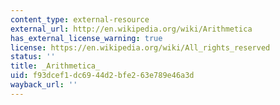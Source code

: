 ```yaml
---
content_type: external-resource
external_url: http://en.wikipedia.org/wiki/Arithmetica
has_external_license_warning: true
license: https://en.wikipedia.org/wiki/All_rights_reserved
status: ''
title: _Arithmetica_
uid: f93dcef1-dc69-44d2-bfe2-63e789e46a3d
wayback_url: ''
---
```

